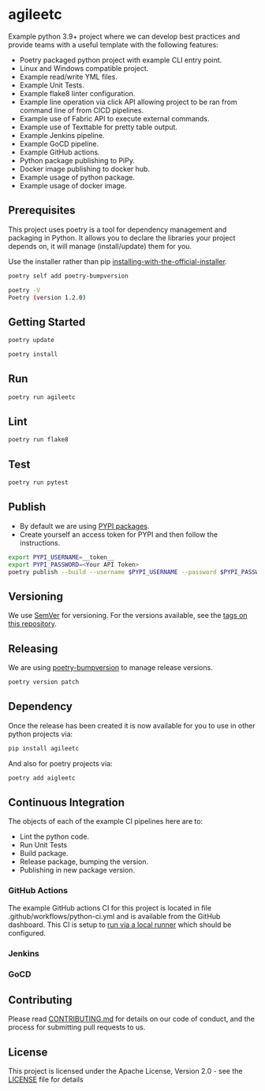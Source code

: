 # agileetc


Example python 3.9+ project where we can develop best practices and provide teams with a useful template with the following features:

* Poetry packaged python project with example CLI entry point.
* Linux and Windows compatible project.
* Example read/write YML files.
* Example Unit Tests.
* Example flake8 linter configuration.
* Example line operation via click API allowing project to be ran from command line of from CICD pipelines.
* Example use of Fabric API to execute external commands.
* Example use of Texttable for pretty table output.
* Example Jenkins pipeline.
* Example GoCD pipeline. 
* Example GitHub actions. 
* Python package publishing to PiPy. 
* Docker image publishing to docker hub. 
* Example usage of python package. 
* Example usage of docker image.

## Prerequisites

This project uses poetry is a tool for dependency management and packaging in Python. It allows you to declare the 
libraries your project depends on, it will manage (install/update) them for you. 

Use the installer rather than pip [installing-with-the-official-installer](https://python-poetry.org/docs/master/#installing-with-the-official-installer).

```sh
poetry self add poetry-bumpversion
```

```sh
poetry -V
Poetry (version 1.2.0)
```

## Getting Started

```sh
poetry update
```

```sh
poetry install
```

## Run
```sh
poetry run agileetc
```

## Lint
```sh
poetry run flake8
```

## Test
```sh
poetry run pytest
```

## Publish

* By default we are using [PYPI packages](https://packaging.python.org/en/latest/tutorials/installing-packages/). 
* Create yourself an access token for PYPI and then follow the instructions.

```sh
export PYPI_USERNAME=__token__ 
export PYPI_PASSWORD=<Your API Token>
poetry publish --build --username $PYPI_USERNAME --password $PYPI_PASSWORD
```

## Versioning
We use [SemVer](http://semver.org/) for versioning. For the versions available, see the [tags on this repository](https://github.com/Agile-Solutions-GB-Ltd/agileup/tags). 

## Releasing

We are using [poetry-bumpversion](https://github.com/monim67/poetry-bumpversion) to manage release versions.

```sh
poetry version patch
```

## Dependency

Once the release has been created it is now available for you to use in other python projects via:

```sh
pip install agileetc
```

And also for poetry projects via:

```sh
poetry add aigleetc
```

## Continuous Integration

The objects of each of the example CI pipelines here are to:

* Lint the python code.
* Run Unit Tests
* Build package.
* Release package, bumping the version.
* Publishing in new package version.

### GitHub Actions

The example GitHub actions CI for this project is located in file .github/workflows/python-ci.yml and is available from 
the GitHub dashboard. This CI is setup to [run via a local runner](https://github.com/Agile-Solutions-GB-Ltd/automatic-eureka/settings/actions/runners) which should be configured.

### Jenkins


### GoCD


## Contributing

Please read [CONTRIBUTING.md](CONTRIBUTING.md) for details on our code of conduct, and the process for submitting pull requests to us.

## License

This project is licensed under the Apache License, Version 2.0 - see the [LICENSE](LICENSE) file for details



